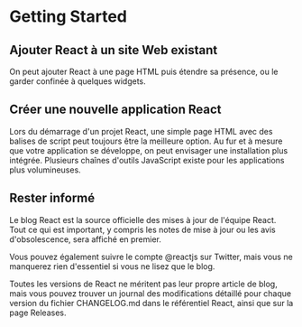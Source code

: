 # Getting Started

## Ajouter React à un site Web existant

On peut ajouter React à une page HTML puis étendre sa présence, ou le garder confinée à quelques widgets.

## Créer une nouvelle application React

Lors du démarrage d'un projet React, une simple page HTML avec des balises de script peut toujours être la meilleure option. Au fur et à mesure que votre application se développe, on peut envisager une installation plus intégrée. Plusieurs chaînes d'outils JavaScript existe pour les applications plus volumineuses.

## Rester informé

Le blog React est la source officielle des mises à jour de l'équipe React. Tout ce qui est important, y compris les notes de mise à jour ou les avis d'obsolescence, sera affiché en premier.

Vous pouvez également suivre le compte @reactjs sur Twitter, mais vous ne manquerez rien d'essentiel si vous ne lisez que le blog.

Toutes les versions de React ne méritent pas leur propre article de blog, mais vous pouvez trouver un journal des modifications détaillé pour chaque version du fichier CHANGELOG.md dans le référentiel React, ainsi que sur la page Releases.